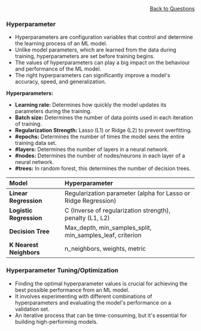 <p align='right'><a align="right" href="https://github.com/KIRANKUMAR7296/Library/blob/main/Interview.md">Back to Questions</a></p>

### **Hyperparameter**
- Hyperparameters are configuration variables that control and determine the learning process of an ML model.
- Unlike model parameters, which are learned from the data during training, hyperparameters are set before training begins.
- The values of hyperparameters can play a big impact on the behaviour and performance of the ML model.
- The right hyperparameters can significantly improve a model's accuracy, speed, and generalization.

**Hyperparameters:**
- **Learning rate:** Determines how quickly the model updates its parameters during the training.
- **Batch size:** Determines the number of data points used in each iteration of training.
- **Regularization Strength:** Lasso (L1) or Ridge (L2) to prevent overfitting.
- **#epochs:** Determines the number of times the model sees the entire training data set.
- **#layers:** Determines the number of layers in a neural network.
- **#nodes:** Determines the number of nodes/neurons in each layer of a neural network.
- **#trees:** In random forest, this determines the number of decision trees.

**Model** | **Hyperparameter**
:--- | :---
**Linear Regression** | Regularization parameter (alpha for Lasso or Ridge Regression)
**Logistic Regression** | C (Inverse of regularization strength), penalty (L1, L2)
**Decision Tree** | Max_depth, min_samples_split, min_samples_leaf, criterion
**K Nearest Neighbors** | n_neighbors, weights, metric

### **Hyperparameter Tuning/Optimization**
- Finding the optimal hyperparameter values is crucial for achieving the best possible performance from an ML model.
- It involves experimenting with different combinations of hyperparameters and evaluating the model's performance on a validation set.
- An iterative process that can be time-consuming, but it's essential for building high-performing models.
